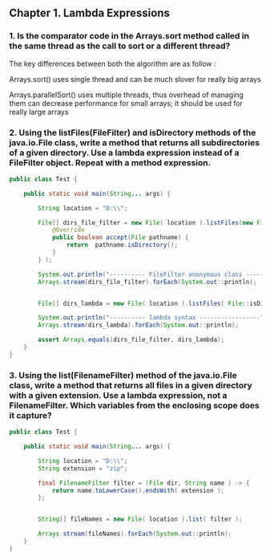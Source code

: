 ## Chapter 1. Lambda Expressions

### 1. Is the comparator code in the Arrays.sort method called in the same thread as the call to sort or a different thread?
The key differences between both the algorithm are as follow :

Arrays.sort() uses single thread and can be much slover for really big arrays

Arrays.parallelSort() uses multiple threads, thus overhead of managing them can decrease performance for small arrays; it should be used for really large arrays

### 2. Using the listFiles(FileFilter) and isDirectory methods of the java.io.File class, write a method that returns all subdirectories of a given directory. Use a lambda expression instead of a FileFilter object. Repeat with a method expression.

```java
public class Test {

    public static void main(String... args) {

        String location = "D:\\";

        File[] dirs_file_filter = new File( location ).listFiles(new FileFilter() {
            @Override
            public boolean accept(File pathname) {
                return  pathname.isDirectory();
            }
        } );

        System.out.println("---------- FileFilter anonymous class -----------------");
        Arrays.stream(dirs_file_filter).forEach(System.out::println);


        File[] dirs_lambda = new File( location ).listFiles( File::isDirectory );

        System.out.println("---------- lambda syntax -----------------");
        Arrays.stream(dirs_lambda).forEach(System.out::println);

        assert Arrays.equals(dirs_file_filter, dirs_lambda);
    }
}
```

### 3. Using the list(FilenameFilter) method of the java.io.File class, write a method that returns all files in a given directory with a given extension. Use a lambda expression, not a FilenameFilter. Which variables from the enclosing scope does it capture?

```java
public class Test {

    public static void main(String... args) {

        String location = "D:\\";
        String extension = "zip";

        final FilenameFilter filter = (File dir, String name ) -> {
            return name.toLowerCase().endsWith( extension );
        };


        String[] fileNames = new File( location ).list( filter );

        Arrays.stream(fileNames).forEach(System.out::println);
    }
}
```